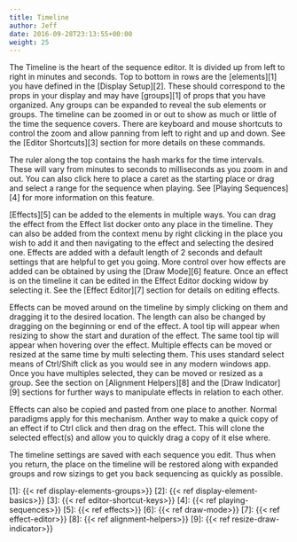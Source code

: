 ```yaml
---
title: Timeline
author: Jeff
date: 2016-09-28T23:13:55+00:00
weight: 25
---
```

The Timeline is the heart of the sequence editor. It is divided up from left to right in minutes and seconds. Top to bottom in rows are the [elements][1] you have defined in the [Display Setup][2]. These should correspond to the props in your display and may have [groups][1] of props that you have organized. Any groups can be expanded to reveal the sub elements or groups. The timeline can be zoomed in or out to show as much or little of the time the sequence covers. There are keyboard and mouse shortcuts to control the zoom and allow panning from left to right and up and down. See the [Editor Shortcuts][3] section for more details on these commands.

The ruler along the top contains the hash marks for the time intervals. These will vary from minutes to seconds to milliseconds as you zoom in and out. You can also click here to place a caret as the starting place or drag and select a range for the sequence when playing. See [Playing Sequences][4] for more information on this feature.

[Effects][5] can be added to the elements in multiple ways. You can drag the effect from the Effect list docker onto any place in the timeline. They can also be added from the context menu by right clicking in the place you wish to add it and then navigating to the effect and selecting the desired one. Effects are added with a default length of 2 seconds and default settings that are helpful to get you going. More control over how effects are added can be obtained by using the [Draw Mode][6] feature. Once an effect is on the timeline it can be edited in the Effect Editor docking widow by selecting it. See the [Effect Editor][7] section for details on editing effects.

Effects can be moved around on the timeline by simply clicking on them and dragging it to the desired location. The length can also be changed by dragging on the beginning or end of the effect. A tool tip will appear when resizing to show the start and duration of the effect. The same tool tip will appear when hovering over the effect. Multiple effects can be moved or resized at the same time by multi selecting them. This uses standard select means of Ctrl/Shift click as you would see in any modern windows app. Once you have multiples selected, they can be moved or resized as a group. See the section on [Alignment Helpers][8] and the [Draw Indicator][9] sections for further ways to manipulate effects in relation to each other.

Effects can also be copied and pasted from one place to another. Normal paradigms apply for this mechanism. Anther way to make a quick copy of an effect if to Ctrl click and then drag on the effect. This will clone the selected effect(s) and allow you to quickly drag a copy of it else where.

The timeline settings are saved with each sequence you edit. Thus when you return, the place on the timeline will be restored along with expanded groups and row sizings to get you back sequencing as quickly as possible.

 [1]: {{< ref display-elements-groups>}}
 [2]: {{< ref display-element-basics>}}
 [3]: {{< ref editor-shortcut-keys>}}
 [4]: {{< ref playing-sequences>}}
 [5]: {{< ref effects>}}
 [6]: {{< ref draw-mode>}}
 [7]: {{< ref effect-editor>}}
 [8]: {{< ref alignment-helpers>}}
 [9]: {{< ref resize-draw-indicator>}}
